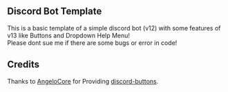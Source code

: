 ## Discord Bot Template
This is a basic template of a simple discord bot (v12) with some features of v13 like Buttons and Dropdown Help Menu! <br>
Please dont sue me if there are some bugs or error in code!

## Credits
Thanks to [AngeloCore](https://github.com/AngeloCore) for Providing [discord-buttons](https://github.com/AngeloCore/discord-buttons).
